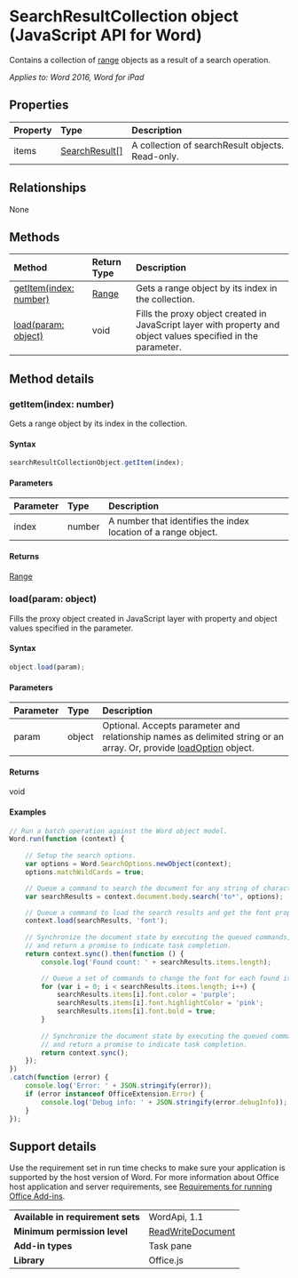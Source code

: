 # SearchResultCollection object (JavaScript API for Word)

Contains a collection of [range](range.md) objects as a result of a search operation.

_Applies to: Word 2016, Word for iPad_

## Properties
| Property	   | Type	|Description
|:---------------|:--------|:----------|
|items|[SearchResult[]](searchresult.md)|A collection of searchResult objects. Read-only.|

## Relationships
None


## Methods

| Method		   | Return Type	|Description|
|:---------------|:--------|:----------|
|[getItem(index: number)](#getitemindex-number)|[Range](range.md)|Gets a range object by its index in the collection.|
|[load(param: object)](#loadparam-object)|void|Fills the proxy object created in JavaScript layer with property and object values specified in the parameter.|

## Method details

### getItem(index: number)
Gets a range object by its index in the collection.

#### Syntax
```js
searchResultCollectionObject.getItem(index);
```

#### Parameters
| Parameter	   | Type	|Description|
|:---------------|:--------|:----------|
|index|number| A number that identifies the index location of a range object. |

#### Returns
[Range](range.md)

### load(param: object)
Fills the proxy object created in JavaScript layer with property and object values specified in the parameter.

#### Syntax
```js
object.load(param);
```

#### Parameters
| Parameter	   | Type	|Description|
|:---------------|:--------|:----------|
|param|object|Optional. Accepts parameter and relationship names as delimited string or an array. Or, provide [loadOption](loadoption.md) object.|

#### Returns
void

#### Examples
```js
// Run a batch operation against the Word object model.
Word.run(function (context) {
    
    // Setup the search options.
    var options = Word.SearchOptions.newObject(context);
    options.matchWildCards = true;

    // Queue a command to search the document for any string of characters after 'to'.
    var searchResults = context.document.body.search('to*', options);

    // Queue a command to load the search results and get the font property values.
    context.load(searchResults, 'font');
    
    // Synchronize the document state by executing the queued commands, 
    // and return a promise to indicate task completion.
    return context.sync().then(function () {
        console.log('Found count: ' + searchResults.items.length);

        // Queue a set of commands to change the font for each found item.
        for (var i = 0; i < searchResults.items.length; i++) {
            searchResults.items[i].font.color = 'purple';
            searchResults.items[i].font.highlightColor = 'pink';
            searchResults.items[i].font.bold = true;
        }
        
        // Synchronize the document state by executing the queued commands, 
        // and return a promise to indicate task completion.
        return context.sync();
    });  
})
.catch(function (error) {
    console.log('Error: ' + JSON.stringify(error));
    if (error instanceof OfficeExtension.Error) {
        console.log('Debug info: ' + JSON.stringify(error.debugInfo));
    }
});
```

## Support details

Use the requirement set in run time checks to make sure your application is supported by the host version of Word. For more information about Office host application and server requirements, see [Requirements for running Office Add-ins](https://msdn.microsoft.com/EN-US/library/office/dn833104.aspx).

| | |
|-|-|
|**Available in requirement sets** | WordApi, 1.1|
|**Minimum permission level** | [ReadWriteDocument](https://msdn.microsoft.com/EN-US/library/office/jj220081.aspx)|
|**Add-in types** | Task pane|
|**Library** | Office.js|